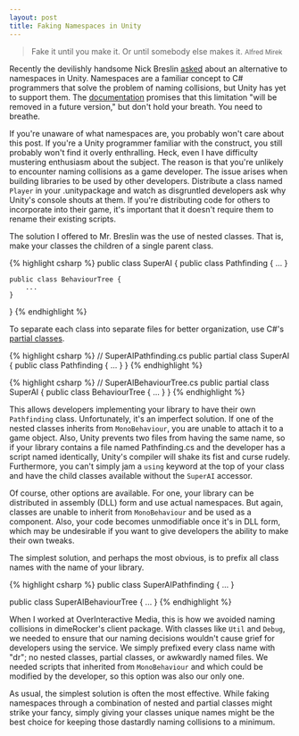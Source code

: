 ```yaml
---
layout: post
title: Faking Namespaces in Unity
---
```


> Fake it until you make it. Or until somebody else makes it.
> <small>Alfred Mirek</small>

Recently the devilishly handsome Nick Breslin [asked](http://twitter.com/#!/KegOfGlory/status/34843233922060288) about an alternative to namespaces in Unity. Namespaces are a familiar concept to C# programmers that solve the problem of naming collisions, but Unity has yet to support them. The [documentation](http://unity3d.com/support/documentation/ScriptReference/index.Writing_Scripts_in_Csharp.html) promises that this limitation "will be removed in a future version," but don't hold your breath. You need to breathe.

If you're unaware of what namespaces are, you probably won't care about this post. If you're a Unity programmer familiar with the construct, you still probably won't find it overly enthralling. Heck, even I have difficulty mustering enthusiasm about the subject. The reason is that you're unlikely to encounter naming collisions as a game developer. The issue arises when building libraries to be used by other developers. Distribute a class named `Player` in your .unitypackage and watch as disgruntled developers ask why Unity's console shouts at them. If you're distributing code for others to incorporate into their game, it's important that it doesn't require them to rename their existing scripts.

The solution I offered to Mr. Breslin was the use of nested classes. That is, make your classes the children of a single parent class.

{% highlight csharp %}
public class SuperAI {
	public class Pathfinding {
		...
	}

	public class BehaviourTree {
		...
	}
}
{% endhighlight %}

To separate each class into separate files for better organization, use C#'s [partial classes](http://msdn.microsoft.com/en-us/library/wa80x488(v=vs.80).aspx#Y288).

{% highlight csharp %}
// SuperAIPathfinding.cs
public partial class SuperAI {
	public class Pathfinding {
		...
	}
}
{% endhighlight %}

{% highlight csharp %}
// SuperAIBehaviourTree.cs
public partial class SuperAI {
	public class BehaviourTree {
		...
	}
}
{% endhighlight %}

This allows developers implementing your library to have their own `Pathfinding` class. Unfortunately, it's an imperfect solution. If one of the nested classes inherits from `MonoBehaviour`, you are unable to attach it to a game object. Also, Unity prevents two files from having the same name, so if your library contains a file named Pathfinding.cs and the developer has a script named identically, Unity's compiler will shake its fist and curse rudely. Furthermore, you can't simply jam a `using` keyword at the top of your class and have the child classes available without the `SuperAI` accessor.

Of course, other options are available. For one, your library can be distributed in assembly (DLL) form and use actual namespaces. But again, classes are unable to inherit from `MonoBehaviour` and be used as a component. Also, your code becomes unmodifiable once it's in DLL form, which may be undesirable if you want to give developers the ability to make their own tweaks.

The simplest solution, and perhaps the most obvious, is to prefix all class names with the name of your library.

{% highlight csharp %}
public class SuperAIPathfinding {
	...
}

public class SuperAIBehaviourTree {
	...
}
{% endhighlight %}

When I worked at OverInteractive Media, this is how we avoided naming collisions in dimeRocker's client package. With classes like `Util` and `Debug`, we needed to ensure that our naming decisions wouldn't cause grief for developers using the service. We simply prefixed every class name with "dr"; no nested classes, partial classes, or awkwardly named files. We needed scripts that inherited from `MonoBehaviour` and which could be modified by the developer, so this option was also our only one.

As usual, the simplest solution is often the most effective. While faking namespaces through a combination of nested and partial classes might strike your fancy, simply giving your classes unique names might be the best choice for keeping those dastardly naming collisions to a minimum.

